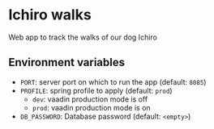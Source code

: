 # Ichiro walks

Web app to track the walks of our dog Ichiro

## Environment variables

- `PORT`: server port on which to run the app (default: `8085`)
- `PROFILE`: spring profile to apply (default: `prod`)
    - `dev`: vaadin production mode is off
    - `prod`: vaadin production mode is on
- `DB_PASSWORD`: Database password (default: `<empty>`)
